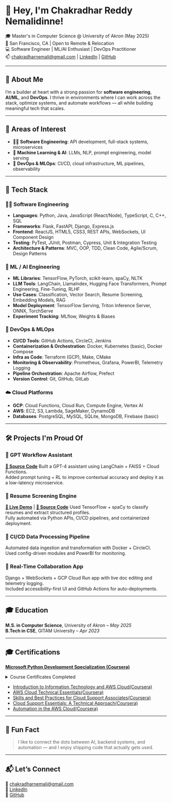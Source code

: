 # 👋 Hey, I'm Chakradhar Reddy Nemalidinne!

🎓 Master's in Computer Science @ University of Akron (May 2025)  
📍 San Francisco, CA | Open to Remote & Relocation  
💻 Software Engineer | ML/AI Enthusiast | DevOps Practitioner  
📫 chakradharnemali@gmail.com | [LinkedIn](https://linkedin.com/in/chakradhar-n) | [GitHub](https://github.com/Chakradhar6304)

---

## 🚀 About Me

I’m a builder at heart with a strong passion for **software engineering**, **AI/ML**, and **DevOps**. I thrive in environments where I can work across the stack, optimize systems, and automate workflows — all while building meaningful tech that scales.

---

## 🧠 Areas of Interest

- 🧑‍💻 **Software Engineering**: API development, full-stack systems, microservices
- 🤖 **Machine Learning & AI**: LLMs, NLP, prompt engineering, model serving
- 🔁 **DevOps & MLOps**: CI/CD, cloud infrastructure, ML pipelines, observability

---

## 🔧 Tech Stack

### 🧑‍💻 Software Engineering
- **Languages**: Python, Java, JavaScript (React/Node), TypeScript, C, C++, SQL
- **Frameworks**: Flask, FastAPI, Django, Express.js
- **Frontend**: ReactJS, HTML5, CSS3, REST APIs, WebSockets, UI Component Design
- **Testing**: PyTest, JUnit, Postman, Cypress, Unit & Integration Testing
- **Architecture & Patterns**: MVC, OOP, TDD, Clean Code, Agile/Scrum, Design Patterns

### 🤖 ML / AI Engineering
- **ML Libraries**: TensorFlow, PyTorch, scikit-learn, spaCy, NLTK
- **LLM Tools**: LangChain, LlamaIndex, Hugging Face Transformers, Prompt Engineering, Fine-Tuning, RLHF
- **Use Cases**: Classification, Vector Search, Resume Screening, Embedding Models, RAG
- **Model Deployment**: TensorFlow Serving, Triton Inference Server, ONNX, TorchServe
- **Experiment Tracking**: MLflow, Weights & Biases

### 🔁 DevOps & MLOps
- **CI/CD Tools**: GitHub Actions, CircleCI, Jenkins
- **Containerization & Orchestration**: Docker, Kubernetes (basic), Docker Compose
- **Infra as Code**: Terraform (GCP), Make, CMake
- **Monitoring & Observability**: Prometheus, Grafana, PowerBI, Telemetry Logging
- **Pipeline Orchestration**: Apache Airflow, Prefect
- **Version Control**: Git, GitHub, GitLab

### ☁️ Cloud Platforms
- **GCP**: Cloud Functions, Cloud Run, Compute Engine, Vertex AI
- **AWS**: EC2, S3, Lambda, SageMaker, DynamoDB
- **Databases**: PostgreSQL, MySQL, SQLite, MongoDB, Firebase (basic)

---

## 🛠️ Projects I'm Proud Of

### 🤖 GPT Workflow Assistant
**[📄 Source Code](https://github.com/Chakradhar6304/gpt-workflow-assistant)**
Built a GPT-4 assistant using LangChain + FAISS + Cloud Functions.  
Added prompt tuning + RL to improve contextual accuracy and deploy it as a low-latency microservice.

### 📄 Resume Screening Engine
**[🚀 Live Demo](https://Chakradhar6304.github.io/Resume-Screening-Engine/)** | **[📄 Source Code](https://github.com/Chakradhar6304/Resume-Screening-Engine)**
Used TensorFlow + spaCy to classify resumes and extract structured profiles.  
Fully automated via Python APIs, CI/CD pipelines, and containerized deployment.

### 🔁 CI/CD Data Processing Pipeline
Automated data ingestion and transformation with Docker + CircleCI.  
Used config-driven modules and PowerBI for monitoring.

### 🧾 Real-Time Collaboration App
Django + WebSockets + GCP Cloud Run app with live doc editing and telemetry logging.  
Included accessibility-first UI and GitHub Actions for auto-deployments.

---

## 🎓 Education

**M.S. in Computer Science**, University of Akron – *May 2025*  
**B.Tech in CSE**, GITAM University – *Apr 2023*

---

## 🎓 Certifications

**[Microsoft Python Development Specialization (Coursera)](https://coursera.org/share/7007a27049b9f152a37acac47ad2551b)**  

<details>
<summary>Course Certificates Completed</summary>

- [Python Programming Fundamentals](https://coursera.org/share/4881023886ee9e77493ddc41f87d1864)  
- [Data Analysis and Visualization with Python](https://coursera.org/share/f1248618d0f818950c553ffe33e15e89)  
- [Automation and Scripting with Python](https://coursera.org/share/d2a41b37af2b82bba2ae0f5fe6f5d25c)  
- [Web Development with Python](https://coursera.org/share/7c06f25ca6de92988bc0167ad6e4da2b)  
- [Advanced Python Development Techniques](https://coursera.org/share/0996908d4c7a3c8310bb9e7954336c8e)  
- [Project Development in Python](https://coursera.org/share/564775672427ae9cf8347cbac51581fd)

</details>

- [Introduction to Information Technology and AWS Cloud(Coursera)](https://coursera.org/share/0907492c79bfdf237dfec586ef2e2457)
- [AWS Cloud Technical Essentials(Coursera)](https://coursera.org/share/98033331e7617ce250bb3873208fd544)
- [Skills and Best Practices for Cloud Support Associates(Coursera)](https://coursera.org/share/0d444eb373b918a08cd2a3c9a25961b7)
- [Cloud Support Essentials: A Technical Approach(Coursera)](https://coursera.org/share/f6aebc08a3e9bb57d821c8b67d8dce1c)
- [Automation in the AWS Cloud(Coursera)](https://coursera.org/share/1f9c0b6245fc02453720b6c7bfee6350)
---

## 🧩 Fun Fact

> I like to connect the dots between AI, backend systems, and automation — and I enjoy shipping code that actually gets used.

---

## 📬 Let’s Connect

📧 chakradharnemali@gmail.com  
🔗 [LinkedIn](https://linkedin.com/in/chakradhar-n)  
🐙 [GitHub](https://github.com/Chakradhar6304)
